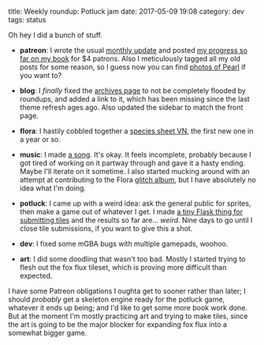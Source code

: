 title: Weekly roundup: Potluck jam
date: 2017-05-09 19:08
category: dev
tags: status

Oh hey I did a bunch of stuff.

- **patreon**: I wrote the usual [monthly update](https://www.patreon.com/posts/may-prologue-9768745) and posted [my progress so far on my book](https://www.patreon.com/posts/4-book-so-far-9906504) for $4 patrons.  Also I meticulously tagged all my old posts for some reason, so I guess now you can find [photos of Pearl](https://www.patreon.com/eevee/posts?tag=pearl) if you want to?

- **blog**: I _finally_ fixed the [archives page](https://eev.ee/everything/archives/) to not be completely flooded by roundups, and added a link to it, which has been missing since the last theme refresh ages ago.  Also updated the sidebar to match the front page.

- **flora**: I hastily cobbled together a [species sheet VN](http://floraverse.com/comic/seeds-war-is-hell/call-sign/613-bearrings-common/), the first new one in a year or so.

- **music**: I made [a song](https://soundcloud.com/lexyeevee/sparkle-magic).  It's okay.  It feels incomplete, probably because I got tired of working on it partway through and gave it a hasty ending.  Maybe I'll iterate on it sometime.  I also started mucking around with an attempt at contributing to the Flora [glitch album](https://twitter.com/glitchedpuppet/status/859881956988690432), but I have absolutely no idea what I'm doing.

- **potluck**: I came up with a weird idea: ask the general public for sprites, then make a game out of whatever I get.  I made [a tiny Flask thing for submitting tiles](https://c.eev.ee/tileset-potluck/) and the results so far are...  _weird_.  Nine days to go until I close tile submissions, if you want to give this a shot.

- **dev**: I fixed some mGBA bugs with multiple gamepads, woohoo.

- **art**: I did some doodling that wasn't too bad.  Mostly I started trying to flesh out the fox flux tileset, which is proving more difficult than expected.

I have some Patreon obligations I oughta get to sooner rather than later; I should _probably_ get a skeleton engine ready for the potluck game, whatever it ends up being; and I'd like to get some more book work done.  But at the moment I'm mostly practicing art and trying to make tiles, since the art is going to be the major blocker for expanding fox flux into a somewhat bigger game.
